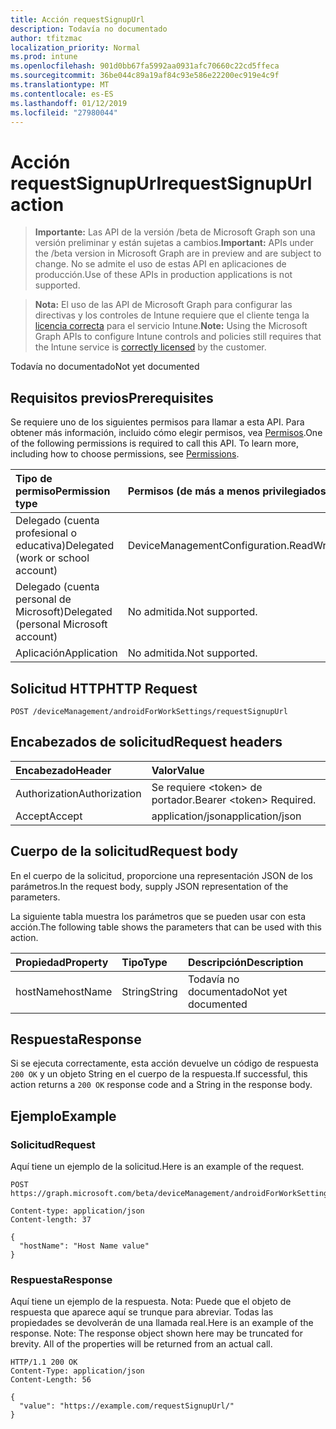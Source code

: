 ```yaml
---
title: Acción requestSignupUrl
description: Todavía no documentado
author: tfitzmac
localization_priority: Normal
ms.prod: intune
ms.openlocfilehash: 901d0bb67fa5992aa0931afc70660c22cd5ffeca
ms.sourcegitcommit: 36be044c89a19af84c93e586e22200ec919e4c9f
ms.translationtype: MT
ms.contentlocale: es-ES
ms.lasthandoff: 01/12/2019
ms.locfileid: "27980044"
---
```

# <a name="requestsignupurl-action"></a><span data-ttu-id="a2a5f-103">Acción requestSignupUrl</span><span class="sxs-lookup"><span data-stu-id="a2a5f-103">requestSignupUrl action</span></span>

> <span data-ttu-id="a2a5f-104">**Importante:** Las API de la versión /beta de Microsoft Graph son una versión preliminar y están sujetas a cambios.</span><span class="sxs-lookup"><span data-stu-id="a2a5f-104">**Important:** APIs under the /beta version in Microsoft Graph are in preview and are subject to change.</span></span> <span data-ttu-id="a2a5f-105">No se admite el uso de estas API en aplicaciones de producción.</span><span class="sxs-lookup"><span data-stu-id="a2a5f-105">Use of these APIs in production applications is not supported.</span></span>

> <span data-ttu-id="a2a5f-106">**Nota:** El uso de las API de Microsoft Graph para configurar las directivas y los controles de Intune requiere que el cliente tenga la [licencia correcta](https://go.microsoft.com/fwlink/?linkid=839381) para el servicio Intune.</span><span class="sxs-lookup"><span data-stu-id="a2a5f-106">**Note:** Using the Microsoft Graph APIs to configure Intune controls and policies still requires that the Intune service is [correctly licensed](https://go.microsoft.com/fwlink/?linkid=839381) by the customer.</span></span>

<span data-ttu-id="a2a5f-107">Todavía no documentado</span><span class="sxs-lookup"><span data-stu-id="a2a5f-107">Not yet documented</span></span>
## <a name="prerequisites"></a><span data-ttu-id="a2a5f-108">Requisitos previos</span><span class="sxs-lookup"><span data-stu-id="a2a5f-108">Prerequisites</span></span>
<span data-ttu-id="a2a5f-p102">Se requiere uno de los siguientes permisos para llamar a esta API. Para obtener más información, incluido cómo elegir permisos, vea [Permisos](/graph/permissions-reference).</span><span class="sxs-lookup"><span data-stu-id="a2a5f-p102">One of the following permissions is required to call this API. To learn more, including how to choose permissions, see [Permissions](/graph/permissions-reference).</span></span>

|<span data-ttu-id="a2a5f-111">Tipo de permiso</span><span class="sxs-lookup"><span data-stu-id="a2a5f-111">Permission type</span></span>|<span data-ttu-id="a2a5f-112">Permisos (de más a menos privilegiados)</span><span class="sxs-lookup"><span data-stu-id="a2a5f-112">Permissions (from most to least privileged)</span></span>|
|:---|:---|
|<span data-ttu-id="a2a5f-113">Delegado (cuenta profesional o educativa)</span><span class="sxs-lookup"><span data-stu-id="a2a5f-113">Delegated (work or school account)</span></span>|<span data-ttu-id="a2a5f-114">DeviceManagementConfiguration.ReadWrite.All</span><span class="sxs-lookup"><span data-stu-id="a2a5f-114">DeviceManagementConfiguration.ReadWrite.All</span></span>|
|<span data-ttu-id="a2a5f-115">Delegado (cuenta personal de Microsoft)</span><span class="sxs-lookup"><span data-stu-id="a2a5f-115">Delegated (personal Microsoft account)</span></span>|<span data-ttu-id="a2a5f-116">No admitida.</span><span class="sxs-lookup"><span data-stu-id="a2a5f-116">Not supported.</span></span>|
|<span data-ttu-id="a2a5f-117">Aplicación</span><span class="sxs-lookup"><span data-stu-id="a2a5f-117">Application</span></span>|<span data-ttu-id="a2a5f-118">No admitida.</span><span class="sxs-lookup"><span data-stu-id="a2a5f-118">Not supported.</span></span>|

## <a name="http-request"></a><span data-ttu-id="a2a5f-119">Solicitud HTTP</span><span class="sxs-lookup"><span data-stu-id="a2a5f-119">HTTP Request</span></span>
<!-- {
  "blockType": "ignored"
}
-->
``` http
POST /deviceManagement/androidForWorkSettings/requestSignupUrl
```

## <a name="request-headers"></a><span data-ttu-id="a2a5f-120">Encabezados de solicitud</span><span class="sxs-lookup"><span data-stu-id="a2a5f-120">Request headers</span></span>
|<span data-ttu-id="a2a5f-121">Encabezado</span><span class="sxs-lookup"><span data-stu-id="a2a5f-121">Header</span></span>|<span data-ttu-id="a2a5f-122">Valor</span><span class="sxs-lookup"><span data-stu-id="a2a5f-122">Value</span></span>|
|:---|:---|
|<span data-ttu-id="a2a5f-123">Authorization</span><span class="sxs-lookup"><span data-stu-id="a2a5f-123">Authorization</span></span>|<span data-ttu-id="a2a5f-124">Se requiere &lt;token&gt; de portador.</span><span class="sxs-lookup"><span data-stu-id="a2a5f-124">Bearer &lt;token&gt; Required.</span></span>|
|<span data-ttu-id="a2a5f-125">Accept</span><span class="sxs-lookup"><span data-stu-id="a2a5f-125">Accept</span></span>|<span data-ttu-id="a2a5f-126">application/json</span><span class="sxs-lookup"><span data-stu-id="a2a5f-126">application/json</span></span>|

## <a name="request-body"></a><span data-ttu-id="a2a5f-127">Cuerpo de la solicitud</span><span class="sxs-lookup"><span data-stu-id="a2a5f-127">Request body</span></span>
<span data-ttu-id="a2a5f-128">En el cuerpo de la solicitud, proporcione una representación JSON de los parámetros.</span><span class="sxs-lookup"><span data-stu-id="a2a5f-128">In the request body, supply JSON representation of the parameters.</span></span>

<span data-ttu-id="a2a5f-129">La siguiente tabla muestra los parámetros que se pueden usar con esta acción.</span><span class="sxs-lookup"><span data-stu-id="a2a5f-129">The following table shows the parameters that can be used with this action.</span></span>

|<span data-ttu-id="a2a5f-130">Propiedad</span><span class="sxs-lookup"><span data-stu-id="a2a5f-130">Property</span></span>|<span data-ttu-id="a2a5f-131">Tipo</span><span class="sxs-lookup"><span data-stu-id="a2a5f-131">Type</span></span>|<span data-ttu-id="a2a5f-132">Descripción</span><span class="sxs-lookup"><span data-stu-id="a2a5f-132">Description</span></span>|
|:---|:---|:---|
|<span data-ttu-id="a2a5f-133">hostName</span><span class="sxs-lookup"><span data-stu-id="a2a5f-133">hostName</span></span>|<span data-ttu-id="a2a5f-134">String</span><span class="sxs-lookup"><span data-stu-id="a2a5f-134">String</span></span>|<span data-ttu-id="a2a5f-135">Todavía no documentado</span><span class="sxs-lookup"><span data-stu-id="a2a5f-135">Not yet documented</span></span>|



## <a name="response"></a><span data-ttu-id="a2a5f-136">Respuesta</span><span class="sxs-lookup"><span data-stu-id="a2a5f-136">Response</span></span>
<span data-ttu-id="a2a5f-137">Si se ejecuta correctamente, esta acción devuelve un código de respuesta `200 OK` y un objeto String en el cuerpo de la respuesta.</span><span class="sxs-lookup"><span data-stu-id="a2a5f-137">If successful, this action returns a `200 OK` response code and a String in the response body.</span></span>

## <a name="example"></a><span data-ttu-id="a2a5f-138">Ejemplo</span><span class="sxs-lookup"><span data-stu-id="a2a5f-138">Example</span></span>
### <a name="request"></a><span data-ttu-id="a2a5f-139">Solicitud</span><span class="sxs-lookup"><span data-stu-id="a2a5f-139">Request</span></span>
<span data-ttu-id="a2a5f-140">Aquí tiene un ejemplo de la solicitud.</span><span class="sxs-lookup"><span data-stu-id="a2a5f-140">Here is an example of the request.</span></span>
``` http
POST https://graph.microsoft.com/beta/deviceManagement/androidForWorkSettings/requestSignupUrl

Content-type: application/json
Content-length: 37

{
  "hostName": "Host Name value"
}
```

### <a name="response"></a><span data-ttu-id="a2a5f-141">Respuesta</span><span class="sxs-lookup"><span data-stu-id="a2a5f-141">Response</span></span>
<span data-ttu-id="a2a5f-p103">Aquí tiene un ejemplo de la respuesta. Nota: Puede que el objeto de respuesta que aparece aquí se trunque para abreviar. Todas las propiedades se devolverán de una llamada real.</span><span class="sxs-lookup"><span data-stu-id="a2a5f-p103">Here is an example of the response. Note: The response object shown here may be truncated for brevity. All of the properties will be returned from an actual call.</span></span>
``` http
HTTP/1.1 200 OK
Content-Type: application/json
Content-Length: 56

{
  "value": "https://example.com/requestSignupUrl/"
}
```





